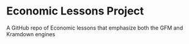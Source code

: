 # Economic Lessons Project

A GitHub repo of Economic lessons that emphasize both the GFM and Kramdown engines
